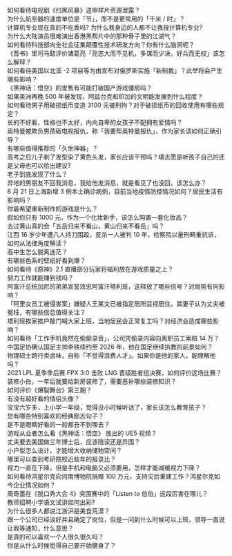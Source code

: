 如何看待电视剧《扫黑风暴》送审样片资源泄露？  
为什么航空器的速度单位是「节」，而不是更常用的「千米 / 时」？  
计算机专业现在真的不吃香吗? 为什么我身边的人都不让我报计算机专业?  
为什么大陆演员很难演出香港黑帮片中的那种骨子里的江湖气？  
如何看待科技部向全社会征集颠覆性技术研发方向？你有什么脑洞呢？  
《晋书》里司马懿评价诸葛亮「亮志大而不见机，多谋而少决，好兵而无权」该怎么解释？  
如何看待美国以北溪 -2 项目等为由宣布对俄罗斯实施「新制裁」？此举将会产生哪些影响？  
《黑神话：悟空》的发售有可能打破国产游戏僵局吗？  
如果美洲再晚 500 年被发现，阿兹台克和印加的文明能发展到什么程度？  
如何看待男子用破损纸币变造 3100 元被刑拘？对于破损纸币的回收使用有哪些规定？  
长的不好看，性格也不太好，内向自卑的女孩子不配拥有爱情吗？  
奥特曼被欺负男孩砸电视报仇，称「我要帮奥特曼报仇」，作为家长该如何正确引导？  
有哪些值得推荐的「久坐神器」？  
高考之后儿子剃了发型染了黄色头发，家长应该干预吗？填志愿是听孩子自己的还是父母也可以给出建议?  
老子到底发现了什么？  
异地的男朋友不回我消息，我给他发消息，就是看见了也没回，该怎么办？  
8 月 21 日上海新增 3 例本土确诊病例，目前当地疫情防控情况如何？居民生活有影响吗？  
你最希望重新制作的游戏是什么？  
假如你只有 1000 元，作为一个化妆新手，该怎么购置一套化妆品？  
去过黄山真的会「五岳归来不看山，黄山归来不看岳」吗？  
江西 16 岁少年遭八人持刀围殴，反杀一人被判 10 年，检察院以量刑畸重抗诉，如何从法律角度解读？  
高中生怎么脱离迷茫？  
有哪些色系的壁纸好看到爆？  
如何看待《原神》2.1 直播部分玩家将福利放在游戏质量之上？  
努力工作就能赚到钱吗？  
阿富汗总统加尼的弟弟宣誓效忠阿富汗塔利班，这释放了哪些信号？对局势有何影响？  
「阿里女员工被侵害案」嫌疑人王某文已被指定居所监视居住，其妻子认为丈夫被冤枉，有哪些信息值得关注？  
塔利班挨家挨户敲门喊大家上班，当地居民会正常复工吗？对经济会造成哪些影响？  
如何看待「工作手机竟然在偷偷录音」，公司凭偷录内容向离职员工索赔 14 万？  
中国足协确认国足主帅李铁续约至 2026 年，他在国足继续执教的前景如何？  
物理硕士跨行卖卤味，自称「不觉得浪费人才」。如果你是他的家人，能理解他吗？  
2021 LPL 夏季季后赛 FPX 3:0 击败 LNG 晋级胜者组决赛，如何评价这场比赛？  
装修小白，一年后就要给新房装修了，需要恶补哪些装修知识？  
如何评价《爆裂舞台》第三期？  
有没有超好看的情侣头像？  
宝宝六岁多，上小学一年级，觉得没小时候听话了，家长该怎么教育孩子？  
您有哪些特别喜欢的经典励志句子？  
是不是眼睛好看的一般都丑不到哪去？  
游戏从业者怎么看《黑神话：悟空》 放出的 UE5 视频？  
丈夫要去美国做三年博士后，应该陪读还是异国？  
小户型怎么设计，才能增大收纳储物空间？  
哪里可以查到考研院校近些年的报录比？  
视力一直在下降，但是手机和电脑又必须要用，怎样才能减缓视力下降？  
如何看待鸿星尔克向河南博物院捐赠 100 万元，支持灾后重建工作？鸿星尔克如今企业情况如何？  
周奇墨在《脱口秀大会 4》突围赛中的「Listen to 伯伯」这段厉害在哪儿？  
教师招聘小学语文试讲如何出彩?  
为什么很多人都说江浙沪是美食荒漠？  
跟一个公司已经谈好并且确定了岗位，但是一问到什么时候可以上班，领导一直说让我等通知，什么意思？  
是真的可以喜欢一个人很久很久吗？  
你是从什么时候觉得自己要开始健身了？  
